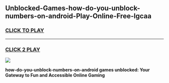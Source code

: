 
## Unblocked-Games-how-do-you-unblock-numbers-on-android-Play-Online-Free-lgcaa
<h3>
<a href="https://premium76.site?title=how-do-you-unblock-numbers-on-android&ref=26A">CLICK TO PLAY</a></h3>
<hr>

<h3>
<a href="https://premium76.site?title=how-do-you-unblock-numbers-on-android&ref=26A">CLICK 2 PLAY</a>
  
</h3>

<a href="https://premium76.site?title=how-do-you-unblock-numbers-on-android&ref=26A"><img src="https://clearcache.store/games.png"></a>


**how-do-you-unblock-numbers-on-android games unblocked: Your Gateway to Fun and Accessible Online Gaming**

